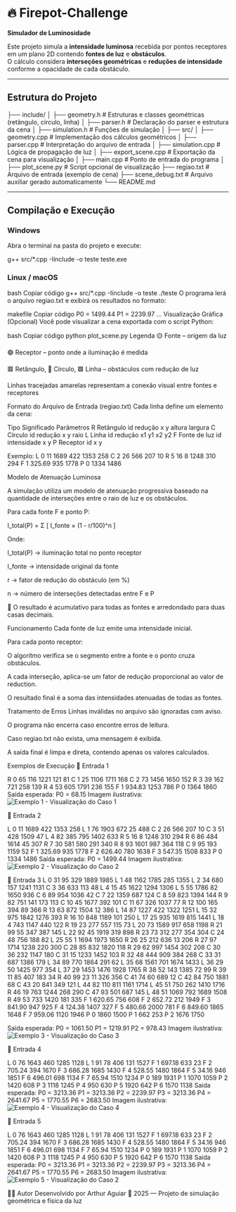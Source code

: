 # 🔥 Firepot-Challenge

**Simulador de Luminosidade**

Este projeto simula a **intensidade luminosa** recebida por pontos receptores em um plano 2D contendo **fontes de luz** e **obstáculos**.  
O cálculo considera **interseções geométricas** e **reduções de intensidade** conforme a opacidade de cada obstáculo.

---

## Estrutura do Projeto

├── include/
│ ├── geometry.h # Estruturas e classes geométricas (retângulo, círculo, linha)
│ ├── parser.h # Declaração do parser e estrutura da cena
│ ├── simulation.h # Funções de simulação
│
├── src/
│ ├── geometry.cpp # Implementação dos cálculos geométricos
│ ├── parser.cpp # Interpretação do arquivo de entrada
│ ├── simulation.cpp # Lógica de propagação de luz
│ ├── export_scene.cpp # Exportação da cena para visualização
│ ├── main.cpp # Ponto de entrada do programa
│
├── plot_scene.py # Script opcional de visualização
├── regiao.txt # Arquivo de entrada (exemplo de cena)
├── scene_debug.txt # Arquivo auxiliar gerado automaticamente
└── README.md

---

## Compilação e Execução

### **Windows**

Abra o terminal na pasta do projeto e execute:

g++ src/*.cpp -Iinclude -o teste
teste.exe

### Linux / macOS
bash
Copiar código
g++ src/*.cpp -Iinclude -o teste
./teste
O programa lerá o arquivo regiao.txt e exibirá os resultados no formato:

makefile
Copiar código
P0 = 1499.44
P1 = 2239.97
...
 Visualização Gráfica (Opcional)
Você pode visualizar a cena exportada com o script Python:

bash
Copiar código
python plot_scene.py
Legenda
🟡 Fonte – origem da luz

🟣 Receptor – ponto onde a iluminação é medida

🟥 Retângulo, 🔵 Círculo, 🟩 Linha – obstáculos com redução de luz

Linhas tracejadas amarelas representam a conexão visual entre fontes e receptores

Formato do Arquivo de Entrada (regiao.txt)
Cada linha define um elemento da cena:

Tipo	Significado	Parâmetros
R	Retângulo	id redução x y altura largura
C	Círculo	id redução x y raio
L	Linha	id redução x1 y1 x2 y2
F	Fonte de luz	id intensidade x y
P	Receptor	id x y

Exemplo:
L 0 11 1689 422 1353 258
C 2 26 566 207 10
R 5 16 8 1248 310 294
F 1 325.69 935 1778
P 0 1334 1486

Modelo de Atenuação Luminosa

A simulação utiliza um modelo de atenuação progressiva baseado na quantidade de interseções entre o raio de luz e os obstáculos.

Para cada fonte F e ponto P:

I_total(P) = Σ [ I_fonte × (1 - r/100)^n ]


Onde:

I_total(P) → iluminação total no ponto receptor

I_fonte → intensidade original da fonte

r → fator de redução do obstáculo (em %)

n → número de interseções detectadas entre F e P

🔹 O resultado é acumulativo para todas as fontes e arredondado para duas casas decimais.

Funcionamento
Cada fonte de luz emite uma intensidade inicial.

Para cada ponto receptor:

O algoritmo verifica se o segmento entre a fonte e o ponto cruza obstáculos.

A cada interseção, aplica-se um fator de redução proporcional ao valor de reduction.

O resultado final é a soma das intensidades atenuadas de todas as fontes.

Tratamento de Erros
Linhas inválidas no arquivo são ignoradas com aviso.

O programa não encerra caso encontre erros de leitura.

Caso regiao.txt não exista, uma mensagem é exibida.

A saída final é limpa e direta, contendo apenas os valores calculados.

Exemplos de Execução
🔹 Entrada 1


R 0 65 116 1221 121 81
C 1 25 1106 1711 168
C 2 73 1456 1650 152
R 3 39 162 721 258 139
R 4 53 605 1791 236 155
F 1 934.83 1253 786
P 0 1364 1860
Saída esperada:
P0 = 68.15
Imagem ilustrativa:
![Exemplo 1 - Visualização do Caso 1](img/caso1.png)

🔹 Entrada 2

L 0 11 1689 422 1353 258
L 1 76 1903 672 25 488
C 2 26 566 207 10
C 3 51 428 1509 47
L 4 82 385 795 1402 633
R 5 16 8 1248 310 294
R 6 86 484 1614 45 307
R 7 30 581 580 291 340
R 8 93 1601 987 364 118
C 9 95 193 1159 52
F 1 325.69 935 1778
F 2 626.40 780 1638
F 3 547.35 1508 833
P 0 1334 1486
Saída esperada:
P0 = 1499.44
Imagem ilustrativa:
![Exemplo 2 - Visualização do Caso 2](img/caso2.png)

🔹 Entrada 3
L 0 31 95 329 1889 1985
L 1 48 1162 1785 285 1355
L 2 34 680 157 1241 1131
C 3 36 633 113 48
L 4 15 45 1622 1294 1306
L 5 55 1786 82 1650 936
C 6 89 954 1036 42
C 7 22 1359 687 124
C 8 59 823 1394 144
R 9 82 751 141 173 113
C 10 45 1677 392 101
C 11 67 326 1037 77
R 12 100 165 394 89 366
R 13 63 872 1504 12 386
L 14 87 1227 422 1322 1251
L 15 32 975 1842 1276 393
R 16 10 848 1189 101 250
L 17 25 935 1619 815 1441
L 18 4 743 1147 440 122
R 19 23 277 557 115 73
L 20 73 1589 917 658 1198
R 21 99 55 347 387 145
L 22 92 45 1919 319 898
R 23 73 312 277 354 304
C 24 48 756 188 82
L 25 55 1 1694 1973 1650
R 26 25 212 636 13 206
R 27 97 1714 1238 220 300
C 28 85 832 1820 118
R 29 62 997 1454 302 208
C 30 36 232 1147 180
C 31 15 1233 1452 103
R 32 48 444 909 384 268
C 33 31 687 1386 179
L 34 89 770 1864 291 62
L 35 68 1561 701 1674 1433
L 36 29 50 1425 977 354
L 37 29 1453 1476 1928 1765
R 38 52 143 1385 72 99
R 39 11 85 407 183 34
R 40 99 23 11 326 356
C 41 74 60 689 12
C 42 84 750 1881 68
C 43 20 841 349 121
L 44 82 110 811 1161 1714
L 45 51 750 262 1410 1716
R 46 19 763 1244 268 290
C 47 93 501 687 145
L 48 51 1069 792 1689 1508
R 49 53 733 1420 181 335
F 1 620.65 756 608
F 2 652.72 212 1949
F 3 841.90 947 925
F 4 124.38 1407 327
F 5 480.66 2000 781
F 6 849.60 1865 1648
F 7 959.06 1120 1946
P 0 1860 1500
P 1 662 253
P 2 1676 1750

Saída esperada:
P0 = 1061.50
P1 = 1219.91
P2 = 978.43
Imagem ilustrativa:
![Exemplo 3 - Visualização do Caso 3](img/caso3.png)

🔹 Entrada 4

L 0 76 1643 460 1285 1128
L 1 91 78 406 131 1527
F 1 697.18 633 23
F 2 705.24 394 1670
F 3 686.28 1685 1430
F 4 528.55 1480 1864
F 5 34.16 946 1851
F 6 496.01 698 1134
F 7 65.94 1510 1234
P 0 189 1931
P 1 1070 1059
P 2 1420 608
P 3 1118 1245
P 4 950 630
P 5 1920 642
P 6 1570 1138
Saída esperada:
P0 = 3213.36
P1 = 3213.36
P2 = 2239.97
P3 = 3213.36
P4 = 2641.67
P5 = 1770.55
P6 = 2683.50
Imagem ilustrativa:
![Exemplo 4 - Visualização do Caso 4](img/caso4.png)

🔹 Entrada 5

L 0 76 1643 460 1285 1128
L 1 91 78 406 131 1527
F 1 697.18 633 23
F 2 705.24 394 1670
F 3 686.28 1685 1430
F 4 528.55 1480 1864
F 5 34.16 946 1851
F 6 496.01 698 1134
F 7 65.94 1510 1234
P 0 189 1931
P 1 1070 1059
P 2 1420 608
P 3 1118 1245
P 4 950 630
P 5 1920 642
P 6 1570 1138
Saída esperada:
P0 = 3213.36
P1 = 3213.36
P2 = 2239.97
P3 = 3213.36
P4 = 2641.67
P5 = 1770.55
P6 = 2683.50
Imagem ilustrativa:
![Exemplo 5 - Visualização do Caso 2](img/caso5.png)


👨‍💻 Autor
Desenvolvido por Arthur Aguiar
📅 2025 — Projeto de simulação geométrica e física da luz
```
